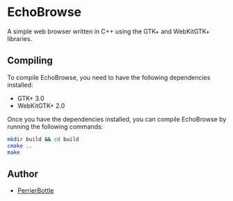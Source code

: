 # EchoBrowse
A simple web browser written in C++ using the GTK+ and WebKitGTK+ libraries.

## Compiling

To compile EchoBrowse, you need to have the following dependencies installed:

* GTK+ 3.0
* WebKitGTK+ 2.0

Once you have the dependencies installed, you can compile EchoBrowse by running the following commands:

```bash
mkdir build && cd build
cmake ..
make
```

## Author
- [PerrierBottle](https://github.com/perrierbouteille)

